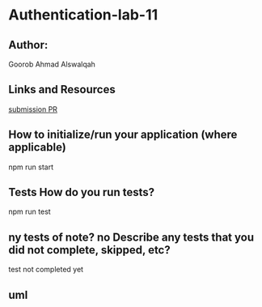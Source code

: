 # Authentication-lab-11
## Author:
Goorob Ahmad Alswalqah

## Links and Resources
[submission PR](https://github.com/Goorob-401-advanced-javascript/Authentication-lab-11/pull/1)
 

## How to initialize/run your application (where applicable)
npm run start

## Tests How do you run tests?
npm run test

## ny tests of note? no Describe any tests that you did not complete, skipped, etc?
test not completed yet


## uml
